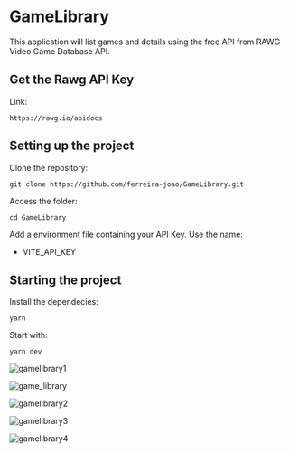 # GameLibrary
This application will list games and details using the free API from RAWG Video Game Database API.

## Get the Rawg API Key
Link:
```
https://rawg.io/apidocs
```

## Setting up the project
Clone the repository:
```
git clone https://github.com/ferreira-joao/GameLibrary.git
```
Access the folder:
```
cd GameLibrary
```
Add a environment file containing your API Key. Use the name:
- VITE_API_KEY

## Starting the project
Install the dependecies:
```
yarn
```
Start with:
```
yarn dev
```
![gamelibrary1](https://github.com/user-attachments/assets/1f29d809-ce3a-4e2b-9626-15eaa67a62e7)

![game_library](https://github.com/ferreira-joao/GameLibrary/assets/61431659/7d4e39d5-6cd1-40bf-9a4f-d9cc2f796406)

![gamelibrary2](https://github.com/user-attachments/assets/fb35b555-56eb-40da-8bb0-62630583d74e)

![gamelibrary3](https://github.com/user-attachments/assets/2fd10510-8492-434c-8776-22de41d3ce0e)

![gamelibrary4](https://github.com/user-attachments/assets/ffba11d4-3142-4946-b2c9-76fc7134fe26)
